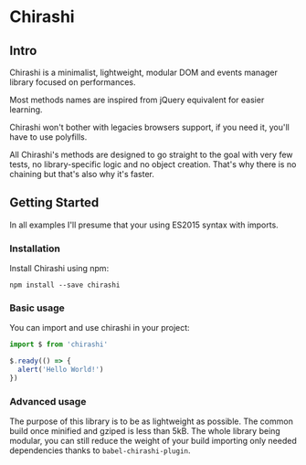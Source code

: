 # Chirashi

## Intro

Chirashi is a minimalist, lightweight, modular DOM and events manager library focused on performances.

Most methods names are inspired from jQuery equivalent for easier learning.

Chirashi won't bother with legacies browsers support, if you need it, you'll have to use polyfills.

All Chirashi's methods are designed to go straight to the goal with very few tests, no library-specific logic and no object creation. That's why there is no chaining but that's also why it's faster.

## Getting Started

In all examples I'll presume that your using ES2015 syntax with imports.

### Installation

Install Chirashi using npm:

```
npm install --save chirashi
```

### Basic usage

You can import and use chirashi in your project:

```js
import $ from 'chirashi'

$.ready(() => {
  alert('Hello World!')
})
```

### Advanced usage

The purpose of this library is to be as lightweight as possible. The common build once minified and gziped is less than 5kB. The whole library being modular, you can still reduce the weight of your build importing only needed dependencies thanks to `babel-chirashi-plugin`.